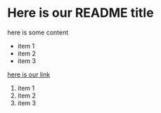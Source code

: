 # Here is our README title

here is some content

* item 1
* item 2
* item 3

[here is our link](http://google.com)

1. item 1
2. item 2
3. item 3
